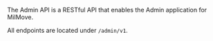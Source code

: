 The Admin API is a RESTful API that enables the Admin application for MilMove.

All endpoints are located under `/admin/v1`.
